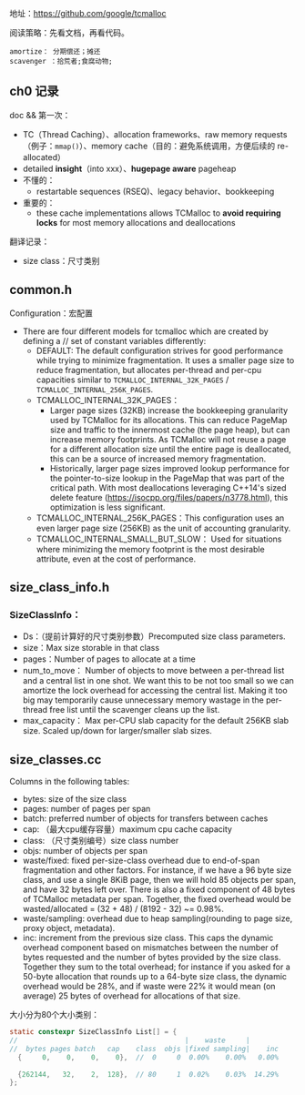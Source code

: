 地址：https://github.com/google/tcmalloc

阅读策略：先看文档，再看代码。





```
amortize： 分期偿还；摊还
scavenger ：拾荒者;食腐动物;
```



## ch0 记录



doc && 第一次：

- TC（Thread Caching）、allocation frameworks、raw memory requests（例子：`mmap()`）、memory cache（目的：避免系统调用，方便后续的 re-allocated）
- detailed **insight**（into  xxx）、**hugepage aware** pageheap
- 不懂的：
  - restartable sequences (RSEQ)、legacy behavior、bookkeeping
- 重要的：
  - these cache implementations allows TCMalloc to **avoid requiring locks** for most memory allocations and deallocations



翻译记录：

- size class：尺寸类别



## common.h

Configuration：宏配置

- There are four different models for tcmalloc which are created by defining a // set of constant variables differently:
  - DEFAULT:  The default configuration strives for good performance while trying to  minimize fragmentation.  It uses a smaller page size to reduce  fragmentation, but allocates per-thread and per-cpu capacities similar to  `TCMALLOC_INTERNAL_32K_PAGES` / `TCMALLOC_INTERNAL_256K_PAGES`.
  - TCMALLOC_INTERNAL_32K_PAGES：
    -  Larger page sizes (32KB) increase the bookkeeping granularity used by  TCMalloc for its allocations.  This can reduce PageMap size and traffic to  the innermost cache (the page heap), but can increase memory footprints. As  TCMalloc will not reuse a page for a different allocation size until the  entire page is deallocated, this can be a source of increased memory  fragmentation.
    -  Historically, larger page sizes improved lookup performance for the  pointer-to-size lookup in the PageMap that was part of the critical path.  With most deallocations leveraging C++14's sized delete feature  (https://isocpp.org/files/papers/n3778.html), this optimization is less  significant.
  - TCMALLOC_INTERNAL_256K_PAGES：This configuration uses an even larger page size (256KB) as the unit of  accounting granularity.
  - TCMALLOC_INTERNAL_SMALL_BUT_SLOW： Used for situations where minimizing the memory footprint is the most  desirable attribute, even at the cost of performance.



## size_class_info.h



### SizeClassInfo：

- Ds：（提前计算好的尺寸类别参数）Precomputed size class parameters.
- size：Max size storable in that class
- pages：Number of pages to allocate at a time
- num_to_move： Number of objects to move between a per-thread list and a central list in  one shot.  We want this to be not too small so we can amortize the lock  overhead for accessing the central list.  Making it too big may temporarily  cause unnecessary memory wastage in the per-thread free list until the  scavenger cleans up the list.
- max_capacity： Max per-CPU slab capacity for the default 256KB slab size.  Scaled up/down for larger/smaller slab sizes.



## size_classes.cc



Columns in the following tables:

- bytes: size of the size class
- pages: number of pages per span
- batch: preferred number of objects for transfers between caches
- cap: （最大cpu缓存容量）maximum cpu cache capacity
- class: （尺寸类别编号）size class number
- objs: number of objects per span
- waste/fixed:  fixed per-size-class overhead due to end-of-span fragmentation and other factors. For instance, if we have a 96 byte size class, and use a single 8KiB page, then we will hold 85 objects per span, and have 32 bytes left over. There is also a fixed component of 48 bytes of TCMalloc metadata per span. Together, the fixed overhead would be wasted/allocated = (32 + 48) / (8192 - 32) ~= 0.98%.
- waste/sampling: overhead due to heap sampling(rounding to page size, proxy object, metadata).
- inc: increment from the previous size class. This caps the dynamic overhead component based on mismatches between the number of bytes requested and the number of bytes provided by the size class. Together they sum to the total overhead; for instance if you asked for a 50-byte allocation that rounds up to a 64-byte size class, the dynamic overhead would be 28%, and if waste were 22% it would mean (on average) 25 bytes of overhead for allocations of that size.

大小分为80个大小类别：

```c
static constexpr SizeClassInfo List[] = {
//                                         |    waste     |
//  bytes pages batch   cap    class  objs |fixed sampling|    inc
  {     0,    0,    0,    0},  //  0     0  0.00%    0.00%   0.00%
    
  {262144,   32,    2,  128},  // 80     1  0.02%    0.03%  14.29%
};
```

